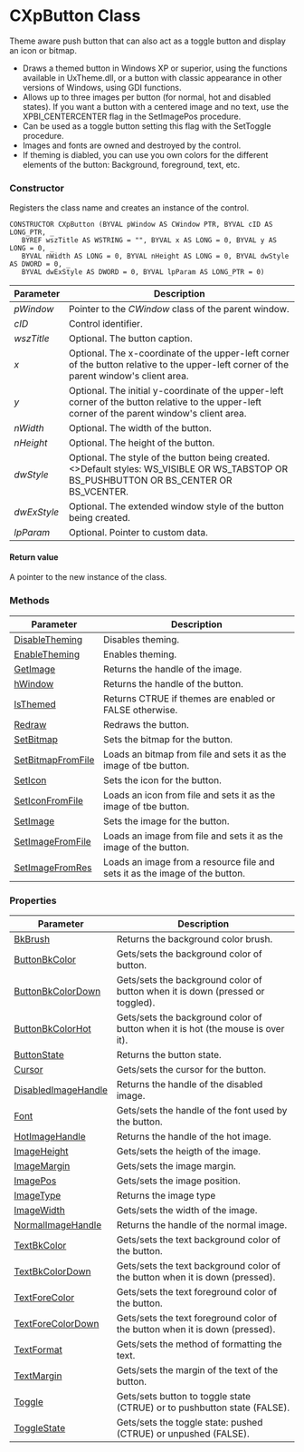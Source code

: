 # CXpButton Class

Theme aware push button that can also act as a toggle button and display an icon or bitmap.

* Draws a themed button in Windows XP or superior, using the functions available in UxTheme.dll, or a button with classic appearance in other versions of Windows, using GDI functions. 
* Allows up to three images per button (for normal, hot and disabled states). If you want a button with a centered image and no text, use the XPBI_CENTERCENTER flag in the SetImagePos procedure.
* Can be used as a toggle button setting this flag with the SetToggle procedure.
* Images and fonts are owned and destroyed by the control.
* If theming is diabled, you can use you own colors for the different elements of the button: Background, foreground, text, etc.

### Constructor

Registers the class name and creates an instance of the control.

```
CONSTRUCTOR CXpButton (BYVAL pWindow AS CWindow PTR, BYVAL cID AS LONG_PTR, _
   BYREF wszTitle AS WSTRING = "", BYVAL x AS LONG = 0, BYVAL y AS LONG = 0, _
   BYVAL nWidth AS LONG = 0, BYVAL nHeight AS LONG = 0, BYVAL dwStyle AS DWORD = 0, _
   BYVAL dwExStyle AS DWORD = 0, BYVAL lpParam AS LONG_PTR = 0)
```

| Parameter  | Description |
| ---------- | ----------- |
| *pWindow* | Pointer to the *CWindow* class of the parent window. |
| *cID* | Control identifier. |
| *wszTitle* | Optional. The button caption. |
| *x* | Optional. The x-coordinate of the upper-left corner of the button relative to the upper-left corner of the parent window's client area. |
| *y* | Optional. The initial y-coordinate of the upper-left corner of the button relative to the upper-left corner of the parent window's client area. |
| *nWidth* | Optional. The width of the button. |
| *nHeight* | Optional. The height of the button. |
| *dwStyle* | Optional. The style of the button being created.<>Default styles: WS_VISIBLE OR WS_TABSTOP OR BS_PUSHBUTTON OR BS_CENTER OR BS_VCENTER. |
| *dwExStyle* | Optional. The extended window style of the button being created. |
| *lpParam* | Optional. Pointer to custom data. |

#### Return value

A pointer to the new instance of the class.

### Methods

| Parameter  | Description |
| ---------- | ----------- |
| [DisableTheming](#DisableTheming) | Disables theming. |
| [EnableTheming](#EnableTheming) | Enables theming. |
| [GetImage](#GetImage) | Returns the handle of the image. |
| [hWindow](#hWindow) | Returns the handle of the button. |
| [IsThemed](#IsThemed) | Returns CTRUE if themes are enabled or FALSE otherwise. |
| [Redraw](#Redraw) | Redraws the button. |
| [SetBitmap](#SetBitmap) | Sets the bitmap for the button. |
| [SetBitmapFromFile](#SetBitmapFromFile) | Loads an bitmap from file and sets it as the image of tbe button. |
| [SetIcon](#SetIcon) | Sets the icon for the button. |
| [SetIconFromFile](#SetIconFromFile) | Loads an icon from file and sets it as the image of tbe button. |
| [SetImage](#SetImage) | Sets the image for the button. |
| [SetImageFromFile](#SetImageFromFile) | Loads an image from file and sets it as the image of the button. |
| [SetImageFromRes](#SetImageFromRes) | Loads an image from a resource file and sets it as the image of the button. |

### Properties

| Parameter  | Description |
| ---------- | ----------- |
| [BkBrush](#BkBrush) | Returns the background color brush. |
| [ButtonBkColor](#ButtonBkColor) | Gets/sets the background color of button. |
| [ButtonBkColorDown](#ButtonBkColorDown) | Gets/sets the background color of button when it is down (pressed or toggled). |
| [ButtonBkColorHot](#ButtonBkColorHot) | Gets/sets the background color of button when it is hot (the mouse is over it). |
| [ButtonState](#ButtonState) | Returns the button state. |
| [Cursor](#Cursor) | Gets/sets the cursor for the button. |
| [DisabledImageHandle](#DisabledImageHandle) | Returns the handle of the disabled image. |
| [Font](#Font) | Gets/sets the handle of the font used by the button. |
| [HotImageHandle](#HotImageHandle) | Returns the handle of the hot image. |
| [ImageHeight](#ImageHeight) | Gets/sets the heigth of the image. |
| [ImageMargin](#ImageMargin) | Gets/sets the image margin. |
| [ImagePos](#ImagePos) | Gets/sets the image position. |
| [ImageType](#ImageType) | Returns the image type |
| [ImageWidth](#ImageWidth) | Gets/sets the width of the image. |
| [NormalImageHandle](#NormalImageHandle) | Returns the handle of the normal image. |
| [TextBkColor](#TextBkColor) | Gets/sets the text background color of the button. |
| [TextBkColorDown](#TextBkColorDown) | Gets/sets the text background color of the button when it is down (pressed). |
| [TextForeColor](#TextForeColor) | Gets/sets the text foreground color of the button. |
| [TextForeColorDown](#TextForeColorDown) | Gets/sets the text foreground color of the button when it is down (pressed). |
| [TextFormat](#TextFormat) | Gets/sets the method of formatting the text. |
| [TextMargin](#TextMargin) | Gets/sets the margin of the text of the button. |
| [Toggle](#Toggle) | Gets/sets button to toggle state (CTRUE) or to pushbutton state (FALSE). |
| [ToggleState](#ToggleState) | Gets/sets the toggle state: pushed (CTRUE) or unpushed (FALSE). |

